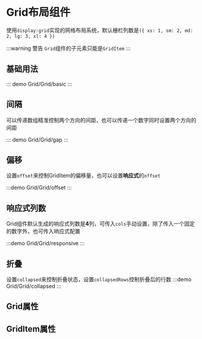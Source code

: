 # Grid布局组件

使用`display:grid`实现的网格布局系统，默认栅栏列数是`({ xs: 1, sm: 2, md: 2, lg: 3, xl: 4 })`

:::warning 警告
`Grid`组件的子元素只能是`GridItem`
:::

## 基础用法

::: demo
Grid/Grid/basic
:::

## 间隔

可以传递数组精准控制两个方向的间距，也可以传递一个数字同时设置两个方向的间距

::: demo
Grid/Grid/gap
:::

## 偏移

设置`offset`来控制GridItem的偏移量，也可以设置**响应式**的`offset`

:::demo
Grid/Grid/offset
:::

## 响应式列数

Grid组件默认生成的响应式列数是**4**列，可传入`cols`手动设置，除了传入一个固定的数字外，也可传入响应式配置

:::demo
Grid/Grid/responsive
:::

## 折叠

设置`collapsed`来控制折叠状态，设置`collapsedRows`控制折叠后的行数
:::demo
Grid/Grid/collapsed
:::

## Grid属性

## GridItem属性
